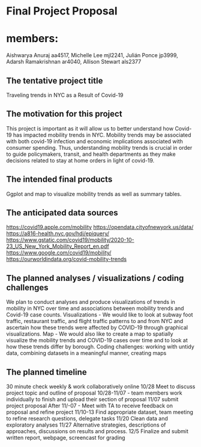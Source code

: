 Final Project Proposal
================

members:
========

Aishwarya Anuraj aa4517, Michelle Lee mjl2241, Julián Ponce jp3999,
Adarsh Ramakrishnan ar4040, Allison Stewart als2377

The tentative project title
---------------------------

Traveling trends in NYC as a Result of Covid-19

The motivation for this project
-------------------------------

This project is important as it will allow us to better understand how
Covid-19 has impacted mobility trends in NYC. Mobility trends may be
associated with both covid-19 infection and economic implications
associated with consumer spending. Thus, understanding mobility trends
is crucial in order to guide policymakers, transit, and health
departments as they make decisions related to stay at home orders in
light of covid-19.

The intended final products
---------------------------

Ggplot and map to visualize mobility trends as well as summary tables.

The anticipated data sources
----------------------------

<a href="https://covid19.apple.com/mobility" class="uri">https://covid19.apple.com/mobility</a>
<a href="https://opendata.cityofnewyork.us/data/" class="uri">https://opendata.cityofnewyork.us/data/</a>
<a href="https://a816-health.nyc.gov/hdi/epiquery/" class="uri">https://a816-health.nyc.gov/hdi/epiquery/</a>
<a href="https://www.gstatic.com/covid19/mobility/2020-10-23_US_New_York_Mobility_Report_en.pdf" class="uri">https://www.gstatic.com/covid19/mobility/2020-10-23_US_New_York_Mobility_Report_en.pdf</a>
<a href="https://www.google.com/covid19/mobility/" class="uri">https://www.google.com/covid19/mobility/</a>
<a href="https://ourworldindata.org/covid-mobility-trends" class="uri">https://ourworldindata.org/covid-mobility-trends</a>

The planned analyses / visualizations / coding challenges
---------------------------------------------------------

We plan to conduct analyses and produce visualizations of trends in
mobility in NYC over time and associations between mobility trends and
Covid-19 case counts. Visualizations - We would like to look at subway
foot traffic, restaurant traffic, and flight traffic patterns to and
from NYC and ascertain how these trends were affected by COVID-19
through graphical visualizations. Map - We would also like to create a
map to spatially visualize the mobility trends and COVID-19 cases over
time and to look at how these trends differ by borough. Coding
challenges: working with untidy data, combining datasets in a meaningful
manner, creating maps

The planned timeline
--------------------

30 minute check weekly & work collaboratively online 10/28 Meet to
discuss project topic and outline of proposal 10/28-11/07 - team members
work individually to finish and upload their section of proposal 11/07
submit project proposal After 11/-07 - Meet with TA to receive feedback
on proposal and refine project 11/10-13 Find appropriate dataset, team
meeting to refine research questions, delegate tasks 11/20 Clean data
and exploratory analyses 11/27 Alternative strategies, descriptions of
approaches, discussions on results and process. 12/5 Finalize and submit
written report, webpage, screencast for grading
